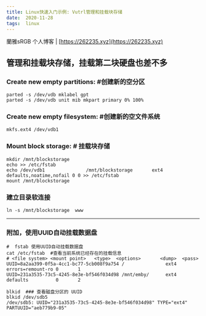 ```yaml
---
title: Linux快速入门示例: Vutrl管理和挂载块存储
date:  2020-11-28
tags:  linux
---
```


蘭雅sRGB 个人博客 | [https://262235.xyz](https://262235.xyz)

## 管理和挂载块存储，挂载第二块硬盘也差不多

### Create new empty partitions:  #创建新的空分区
```
parted -s /dev/vdb mklabel gpt
parted -s /dev/vdb unit mib mkpart primary 0% 100%
```

### Create new empty filesystem:  #创建新的空文件系统
```
mkfs.ext4 /dev/vdb1
```

### Mount block storage:  # 挂载块存储
```
mkdir /mnt/blockstorage
echo >> /etc/fstab
echo /dev/vdb1               /mnt/blockstorage       ext4    defaults,noatime,nofail 0 0 >> /etc/fstab
mount /mnt/blockstorage
```

### 建立目录软连接
```
ln -s /mnt/blockstorage  www
```

----
### 附加，使用UUID自动挂载数据盘
```
#  fstab 使用UUID自动挂载数据盘
cat /etc/fstab  #查看当前系统已经存在的挂载信息
# <file system> <mount point>   <type>  <options>       <dump>  <pass>
UUID=8a2aa399-0f5a-4cc1-bc77-5cb008f9a754 /               ext4    errors=remount-ro 0       1
UUID=231a3535-73c5-4245-8e3e-bf546f034d98 /mnt/emby/      ext4    defaults          0       2

blkid  ### 查看磁盘分区的 UUID
blkid /dev/sdb5
/dev/sdb5: UUID="231a3535-73c5-4245-8e3e-bf546f034d98" TYPE="ext4" PARTUUID="aeb779b9-05"
```
